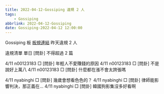 ```yaml
---
title: 2022-04-12-Gossiping 違規 2 人
tags:
    - Gossiping
abbrlink: 2022-04-12-Gossiping
date: Gossiping-2022-04-12 12:00:00
---
```

Gossiping 板 [板規連結](https://www.ptt.cc/bbs/Gossiping/M.1637425085.A.07D.html)
昨天違規 2 人
<!-- more -->

違規清單
單日 [問卦] 不得超過 2 篇

4/11 n00123183 □ [問卦] 年輕人不愛賺錢的原因
4/11 n00123183 □ [問卦] 不是說好上萬八
4/11 n00123183 □ [問卦] 什麼都在漲不會太誇張嗎

4/11 nyabinghi □ [問卦] 幾歲會想看色色的？
4/11 nyabinghi □ [問卦] 律師能影響判決，那正義在…
4/11 nyabinghi □ [問卦] 韓國狗影集沒多好看啊